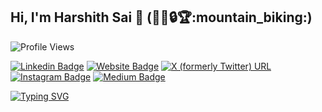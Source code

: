 ## Hi, I'm Harshith Sai 👋 (:man_technologist::lock::trophy::mountain_biking:)
![Profile Views](https://komarev.com/ghpvc/?username=harshithsaiv)

[![Linkedin Badge](https://img.shields.io/badge/-LinkedIn-0e76a8?style=flat-square&logo=Linkedin&logoColor=white)](https://www.linkedin.com/in/harshith-sai-v/)
[![Website Badge](https://img.shields.io/badge/Website-3b5998?style=flat-square&logo=google-chrome&logoColor=white)](https://harshithsaiv.github.io/portfolio/)
[![X (formerly Twitter) URL](https://img.shields.io/twitter/url?style=flat-square&logo=Twitter&logoColor=white)](https://x.com/harveer_sai)
[![Instagram Badge](https://img.shields.io/badge/-Instagram-e4405f?style=flat-square&logo=Instagram&logoColor=white)](https://instagram.com/harshith2306/)
[![Medium Badge](https://img.shields.io/badge/Medium-12100E?style=flat-square&logo=Medium&logoColor=white)](https://medium.com/@harshithsai94)

[![Typing SVG](https://readme-typing-svg.herokuapp.com?font=comfortaa&color=%23F77B93&size=25&height=40&lines=Nice+to+e-meet+you!;I'm+a+Software+Engineer;Tech+and+Travel+Biking;and+a+homemade+chef%3F)](https://git.io/typing-svg)
<!--
**harshithsaiv/harshithsaiv** is a ✨ _special_ ✨ repository because its `README.md` (this file) appears on your GitHub profile.

Here are some ideas to get you started:

- 🔭 I’m currently working on ...
- 🌱 I’m currently learning ...
- 👯 I’m looking to collaborate on ...
- 🤔 I’m looking for help with ...
- 💬 Ask me about ...
- 📫 How to reach me: ...
- 😄 Pronouns: ...
- ⚡ Fun fact: ...
-->
